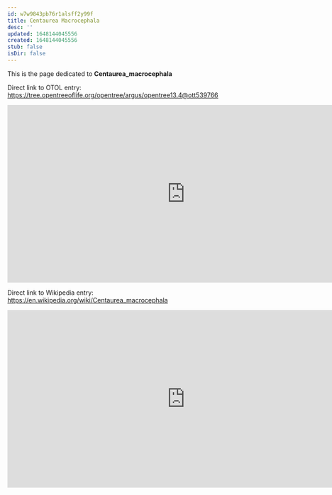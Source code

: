 ```yaml
---
id: w7w9843pb76r1alsff2y99f
title: Centaurea Macrocephala
desc: ''
updated: 1648144045556
created: 1648144045556
stub: false
isDir: false
---
```

This is the page dedicated to **Centaurea_macrocephala**


Direct link to OTOL entry: https://tree.opentreeoflife.org/opentree/argus/opentree13.4@ott539766



<html>
    <body>
    <iframe src="https://tree.opentreeoflife.org/opentree/argus/opentree13.4@ott539766"
    width="800" height="400" frameborder="0" allowfullscreen> </iframe>
    </body>
</html>
    


Direct link to Wikipedia entry: https://en.wikipedia.org/wiki/Centaurea_macrocephala



<html>
    <body>
    <iframe src="https://en.wikipedia.org/wiki/Centaurea_macrocephala"
    width="800" height="400" frameborder="0" allowfullscreen> </iframe>
    </body>
</html>
    
